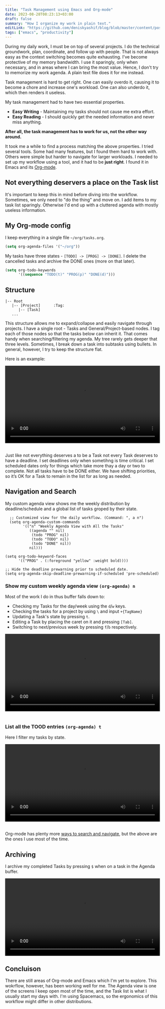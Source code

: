 ```yaml
---
title: "Task Management using Emacs and Org-mode"
date: 2023-08-28T08:23:13+03:00
draft: false
summary: "How I organize my work in plain text."
editLink: "https://github.com/deniskyashif/blog/blob/master/content/posts/2023-08-28-my-org-mode-workflow.md"
tags: ["emacs", "productivity"]
---
```


During my daily work, I must be on top of several projects. I do the technical groundwork, plan, coordinate, and follow up with people. That is not always easy as the context switching becomes quite exhausting. I've become protective of my memory bandwidth. I use it sparingly, only when necessary, and in areas where I can bring the most value. Hence, I don't try to memorize my work agenda. A plain text file does it for me instead.

Task management is hard to get right. One can easily overdo it, causing it to become a chore and increase one's workload. One can also underdo it, which then renders it useless.

My task management had to have two essential properties.

- __Easy Writing__ - Maintaining my tasks should not cause me extra effort.
- __Easy Reading__ - I should quickly get the needed information and never miss anything.

__After all, the task management has to work for us, not the other way around.__

It took me a while to find a process matching the above properties. I tried several tools. Some had many features, but I found them hard to work with. Others were simple but harder to navigate for larger workloads. I needed to set up my workflow using a tool, and it had to be __just right__. I found it in Emacs and its [Org-mode](https://orgmode.org).

## Not everything deservers a place on the Task list

It's important to keep this in mind before diving into the workflow. Sometimes, we only need to "do the thing" and move on. I add items to my task list sparingly. Otherwise I'd end up with a cluttered agenda with mostly useless information.

## My Org-mode config

I keep everything in a single file `~/org/tasks.org`.

```lisp
(setq org-agenda-files '("~/org"))
```

My tasks have three states - `[TODO] -> [PROG] -> [DONE]`. I delete the cancelled tasks and archive the DONE ones (more on that later).

```lisp
(setq org-todo-keywords
      '((sequence "TODO(t)" "PROG(p)" "DONE(d)")))
```

## Structure

```
|-- Root
   |-- [Project]      :Tag:
      |-- [Task]
   ...
```

This structure allows me to expand/collapse and easily navigate through projects. I have a single root - Tasks and General/Project-based nodes. I tag each of those nodes so that the tasks below can inherit it. That comes handy when searching/filtering my agenda. My tree rarely gets deeper that three levels. Sometimes, I break down a task into subtasks using bullets. In general, however, I try to keep the structure flat.

Here is an example:

<div>
  <video width="100%" controls src="/images/posts/2023-08-28-my-org-mode-workflow/tasks_org.mov" />
</div>
<br />

Just like not everything deserves a to be a Task not every Task deserves to have a deadline. I set deadlines only when sometihng is time critical. I set scheduled dates only for things which take more thay a day or two to complete. Not all tasks have to be DONE either. We have shifting priorities, so it’s OK for a Task to remain in the list for as long as needed.

## Navigation and Search

My custom agenda view shows me the weekly distribution by deadline/schedule and a global list of tasks groped by their state.

```elisp
  ;; Customized view for the daily workflow. (Command: ", a n")
  (setq org-agenda-custom-commands
        '(("n" "Weekly Agenda View with All the Tasks"
           ((agenda "" nil)
            (todo "PROG" nil)
            (todo "TODO" nil)
            (todo "DONE" nil))
           nil)))

(setq org-todo-keyword-faces
      '(("PROG" . (:foreground "yellow" :weight bold))))

;; Hide the deadline prewarning prior to scheduled date.
(setq org-agenda-skip-deadline-prewarning-if-scheduled 'pre-scheduled)
```

### Show my custom weekly agenda view `(org-agenda) n`

Most of the work I do in thus buffer falls down to:

- Checking my Tasks for the day/week using the `d`/`w` keys.
- Checking the tasks for a project by  using `\` and input `+{TagName}`
- Updating a Task's state by pressing `t`.
- Editing a Task by placing the caret on it and pressing `[Tab]`.
- Switching to next/previous week by pressing `f`/`b` respectively.

<div>
  <video width="100%" controls src="/images/posts/2023-08-28-my-org-mode-workflow/agenda-view-week.mov" />
</div>
<br />

### List all the TOOD entries `(org-agenda) t`

Here I filter my tasks by state.

<div>
  <video width="100%" controls src="/images/posts/2023-08-28-my-org-mode-workflow/agenda-view-state.mov" />
</div>
<br />

Org-mode has plenty more [ways to search and navigate](https://orgmode.org/worg/org-tutorials/advanced-searching.html), but the above are the ones I use most of the time.

## Archiving

I archive my completed Tasks by pressing `$` when on a task in the Agenda buffer.

<div>
  <video width="100%" controls src="/images/posts/2023-08-28-my-org-mode-workflow/archive.mov" />
</div>

## Concluison

There are still areas of Org-mode and Emacs which I'm yet to explore. This wokrflow, however, has been working well for me. The Agenda view is one of the screens I keep open most of the time, and the Task list is what I usually start my days with. I'm using Spacemacs, so the ergonomics of this workflow might differ in other distributions.
